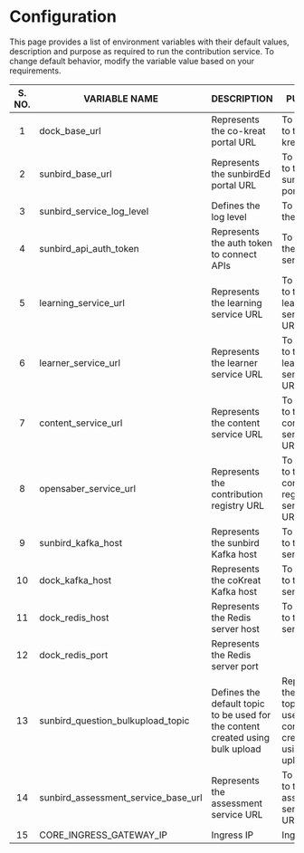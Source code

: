 # Configuration

This page provides a list of environment variables with their default values, description and purpose as required to run the contribution service. To change default behavior, modify the variable value based on your requirements.

<table><thead><tr><th width="150" align="center">S. NO.</th><th width="232">VARIABLE NAME</th><th width="210">DESCRIPTION</th><th>PURPOSE</th><th>DEFAULT</th></tr></thead><tbody><tr><td align="center">1</td><td>dock_base_url</td><td>Represents the co-kreat portal URL</td><td>To connect to the co-kreat portal </td><td>https://dockstaging.sunbirded.org</td></tr><tr><td align="center">2</td><td>sunbird_base_url</td><td>Represents the  sunbirdEd portal URL</td><td>To connect to the sunbird portal </td><td>https://staging.sunbirded.org</td></tr><tr><td align="center">3</td><td>sunbird_service_log_level</td><td>Defines the log level</td><td>To define the log level</td><td>info</td></tr><tr><td align="center">4</td><td>sunbird_api_auth_token</td><td>Represents the auth token to connect APIs</td><td>To connect the services</td><td></td></tr><tr><td align="center">5</td><td>learning_service_url</td><td>Represents the learning service URL</td><td>To connect to the learning service URL</td><td>https://dock.sunbirded.org/action/</td></tr><tr><td align="center">6</td><td>learner_service_url</td><td>Represents the learner service URL</td><td>To connect to the learner service URL</td><td></td></tr><tr><td align="center">7</td><td>content_service_url</td><td>Represents the content service URL</td><td>To connect to the content service URL</td><td>https://dock.sunbirded.org/action/</td></tr><tr><td align="center">8</td><td>opensaber_service_url</td><td>Represents the contribution registry URL</td><td>To connect to the contribution registry service URL</td><td></td></tr><tr><td align="center">9</td><td>sunbird_kafka_host</td><td>Represents the sunbird Kafka host</td><td>To connect to the Kafka server</td><td></td></tr><tr><td align="center">10</td><td>dock_kafka_host</td><td>Represents the coKreat Kafka host</td><td>To connect to the Kafka server</td><td></td></tr><tr><td align="center">11</td><td>dock_redis_host</td><td>Represents the Redis server host</td><td>To connect to the Redis server</td><td></td></tr><tr><td align="center">12</td><td>dock_redis_port</td><td>Represents the Redis server port</td><td></td><td></td></tr><tr><td align="center">13</td><td>sunbird_question_bulkupload_topic</td><td>Defines the default topic to be used for the content created using bulk upload</td><td>Represents the default topic to be used for the content created using bulk upload</td><td></td></tr><tr><td align="center">14</td><td>sunbird_assessment_service_base_url</td><td>Represents the assessment service URL</td><td>To connect to the assessment service URL</td><td></td></tr><tr><td align="center">15</td><td>CORE_INGRESS_GATEWAY_IP</td><td>Ingress IP</td><td>Ingress IP</td><td></td></tr></tbody></table>
